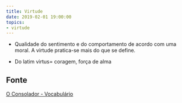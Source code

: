```yaml
---
title: Virtude
date: 2019-02-01 19:00:00
topics:
- virtude
---
```


* Qualidade do sentimento e do comportamento de acordo com uma moral. A virtude
pratica-se mais do que se define.

* Do latim virtus= coragem, força de alma

## Fonte
[O Consolador - Vocabulário](http://www.oconsolador.com.br/linkfixo/vocabulario/principal.html)
